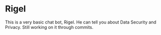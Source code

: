 # Rigel
This is a very basic chat bot, Rigel. He can tell you about Data Security and Privacy. Still working on it through commits.
